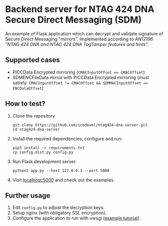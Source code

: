 # Backend server for NTAG 424 DNA Secure Direct Messaging (SDM)

An example of Flask application which can decrypt and validate signature of Secure Direct Messaging "mirrors". Implemented according to _AN12196 "NTAG 424 DNA and NTAG 424 DNA TagTamper features and
hints"_.

## Supported cases
* PICCData Encrypted mirroring (`CMACInputOffset == CMACOffset`)
* SDMENCFileData mirror with PICCData Encrypted mirroring (must satisfy: `CMACInputOffset != CMACOffset && SDMMACInputOffset == ENCDataOffset`)

## How to test?
1. Clone the repository
   ```
   git clone https://github.com/icedevml/ntag424-dna-server.git
   cd ntag424-dna-server
   ```
2. Install the required dependencies, configure and run:
   ```
   pip3 install -r requirements.txt
   cp config.dist.py config.py
   ```
3. Run Flask development server:
   ```
   python3 app.py --host 127.0.0.1 --port 5000
   ```
4. Visit [localhost:5000](http://127.0.0.1:5000/) and check out the examples.

## Further usage
1. Edit `config.py` to adjust the decryption keys.
2. Setup nginx (with obligatory SSL encryption).
2. Configure the application to run with uwsgi ([example tutorial](https://www.digitalocean.com/community/tutorials/how-to-serve-flask-applications-with-uswgi-and-nginx-on-ubuntu-18-04)).
